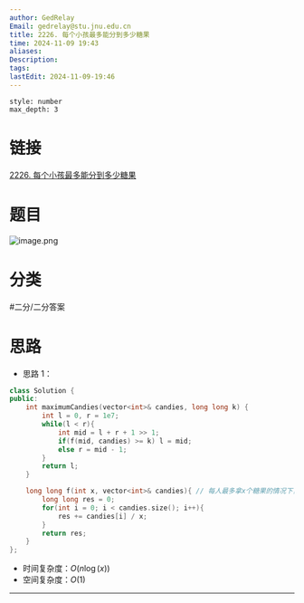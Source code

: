 ```yaml
---
author: GedRelay
Email: gedrelay@stu.jnu.edu.cn
title: 2226. 每个小孩最多能分到多少糖果
time: 2024-11-09 19:43
aliases: 
Description: 
tags: 
lastEdit: 2024-11-09-19:46
---
```


```toc
style: number
max_depth: 3
```

# 链接
[2226. 每个小孩最多能分到多少糖果](https://leetcode.cn/problems/maximum-candies-allocated-to-k-children/) 

# 题目
![image.png](https://ged-pic-bed.oss-cn-guangzhou.aliyuncs.com/img/202411091943273.png)


# 分类
#二分/二分答案 

# 思路
- 思路 1：


```cpp
class Solution {
public:
    int maximumCandies(vector<int>& candies, long long k) {
        int l = 0, r = 1e7;
        while(l < r){
            int mid = l + r + 1 >> 1;
            if(f(mid, candies) >= k) l = mid;
            else r = mid - 1;
        }
        return l;
    }

    long long f(int x, vector<int>& candies){ // 每人最多拿x个糖果的情况下，有几个小孩能分到
        long long res = 0;
        for(int i = 0; i < candies.size(); i++){
            res += candies[i] / x;
        }
        return res;
    }
};
```


- 时间复杂度：${O\left( n\log \left( x \right)  \right)  }$ 
- 空间复杂度：${O\left( 1 \right)  }$ 


---

